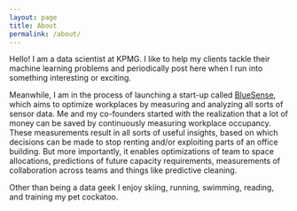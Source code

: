 ```yaml
---
layout: page
title: About
permalink: /about/
---
```


Hello! I am a data scientist at KPMG. I like to help my clients tackle their machine learning problems and periodically post here when I run into something interesting or exciting. 

Meanwhile, I am in the process of launching a start-up called [BlueSense](http://bluesense.io), which aims to optimize workplaces by measuring and analyzing all sorts of sensor data. Me and my co-founders started with the realization that a lot of money can be saved by continuously measuring workplace occupancy. These measurements result in all sorts of useful insights, based on which decisions can be made to stop renting and/or exploiting parts of an office building. But more importantly, it enables optimizations of team to space allocations, predictions of future capacity requirements, measurements of collaboration across teams and things like predictive cleaning. 

Other than being a data geek I enjoy skiing, running, swimming, reading, and training my pet cockatoo.
